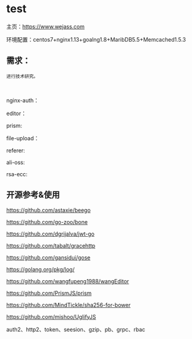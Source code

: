 # test


主页：https://www.wejass.com

环境配置：centos7+nginx1.13+goalng1.8+MaribDB5.5+Memcached1.5.3


## 需求：

	进行技术研究。
  


nginx-auth：

editor：

prism:

file-upload：

referer:

ali-oss:

rsa-ecc:



## 开源参考&使用

https://github.com/astaxie/beego

https://github.com/go-zoo/bone

https://github.com/dgrijalva/jwt-go

https://github.com/tabalt/gracehttp

https://github.com/gansidui/gose

https://golang.org/pkg/log/

https://github.com/wangfupeng1988/wangEditor

https://github.com/PrismJS/prism

https://github.com/MindTickle/sha256-for-bower

https://github.com/mishoo/UglifyJS



auth2、http2、token、seesion、gzip、pb、grpc、rbac
